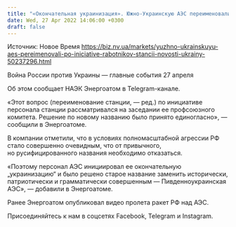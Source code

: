 ```yaml
---
title: "«Окончательная украинизация». Южно-Украинскую АЭС переименовали по решению работников станции"
date: Wed, 27 Apr 2022 14:06:00 +0300
draft: false
---
```

Источник: Новое Время https://biz.nv.ua/markets/yuzhno-ukrainskuyu-aes-pereimenovali-po-iniciative-rabotnikov-stancii-novosti-ukrainy-50237296.html


Война России против Украины — главные события 27 апреля

Об этом сообщает НАЭК Энергоатом в Telegram-канале.

 «Этот вопрос (переименование станции, — ред.) по инициативе персонала станции рассматривался на заседании ее профсоюзного комитета. Решение по новому названию было принято единогласно», — сообщили в Энергоатоме.

 В компании отметили, что в условиях полномасштабной агрессии РФ стало совершенно очевидным, что от привычного, но русифицированного названия необходимо отказаться.

 «Поэтому персонал АЭС инициировал ее окончательную „украинизацию“ и было решено старое название заменить исторически, патриотически и грамматически совершенным — Пивденноукраинская АЭС», — добавили в Энергоатоме.

 Ранее Энергоатом опубликовал видео пролета ракет РФ над АЭС.

Присоединяйтесь к нам в соцсетях Facebook, Telegram и Instagram.
